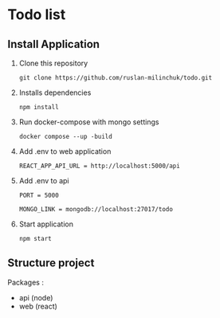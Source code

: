 
# Todo list

## Install Application

1. Clone this repository

   ```git clone https://github.com/ruslan-milinchuk/todo.git```

2. Installs dependencies

   ```npm install```

3. Run docker-compose with mongo settings

   ```docker compose --up -build```

4. Add .env to web application

   ```REACT_APP_API_URL = http://localhost:5000/api```

5. Add .env to api

   ```PORT = 5000```
   
   ```MONGO_LINK = mongodb://localhost:27017/todo```

6. Start application

   ```npm start```

## Structure project

Packages :
* api (node)
* web (react)
